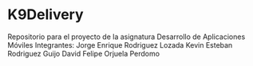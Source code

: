 # K9Delivery
Repositorio para el proyecto de la asignatura Desarrollo de Aplicaciones Móviles
Integrantes: Jorge Enrique Rodriguez Lozada
             Kevin Esteban Rodriguez Guijo
             David Felipe Orjuela Perdomo
